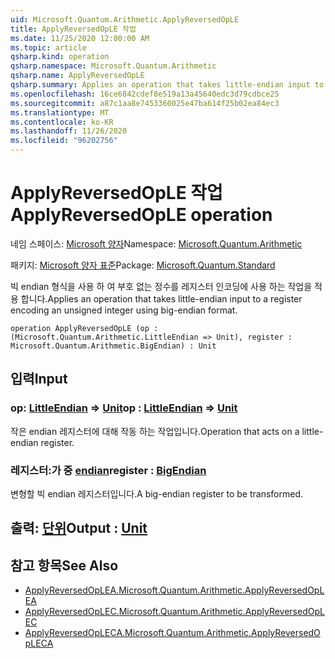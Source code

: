 ```yaml
---
uid: Microsoft.Quantum.Arithmetic.ApplyReversedOpLE
title: ApplyReversedOpLE 작업
ms.date: 11/25/2020 12:00:00 AM
ms.topic: article
qsharp.kind: operation
qsharp.namespace: Microsoft.Quantum.Arithmetic
qsharp.name: ApplyReversedOpLE
qsharp.summary: Applies an operation that takes little-endian input to a register encoding an unsigned integer using big-endian format.
ms.openlocfilehash: 16ce6842cdef8e519a13a45640edc3d79cdbce25
ms.sourcegitcommit: a87c1aa8e7453360025e47ba614f25b02ea84ec3
ms.translationtype: MT
ms.contentlocale: ko-KR
ms.lasthandoff: 11/26/2020
ms.locfileid: "96202756"
---
```

# <a name="applyreversedople-operation"></a><span data-ttu-id="42ac9-102">ApplyReversedOpLE 작업</span><span class="sxs-lookup"><span data-stu-id="42ac9-102">ApplyReversedOpLE operation</span></span>

<span data-ttu-id="42ac9-103">네임 스페이스: [Microsoft 양자](xref:Microsoft.Quantum.Arithmetic)</span><span class="sxs-lookup"><span data-stu-id="42ac9-103">Namespace: [Microsoft.Quantum.Arithmetic](xref:Microsoft.Quantum.Arithmetic)</span></span>

<span data-ttu-id="42ac9-104">패키지: [Microsoft 양자 표준](https://nuget.org/packages/Microsoft.Quantum.Standard)</span><span class="sxs-lookup"><span data-stu-id="42ac9-104">Package: [Microsoft.Quantum.Standard](https://nuget.org/packages/Microsoft.Quantum.Standard)</span></span>


<span data-ttu-id="42ac9-105">빅 endian 형식을 사용 하 여 부호 없는 정수를 레지스터 인코딩에 사용 하는 작업을 적용 합니다.</span><span class="sxs-lookup"><span data-stu-id="42ac9-105">Applies an operation that takes little-endian input to a register encoding an unsigned integer using big-endian format.</span></span>

```qsharp
operation ApplyReversedOpLE (op : (Microsoft.Quantum.Arithmetic.LittleEndian => Unit), register : Microsoft.Quantum.Arithmetic.BigEndian) : Unit
```


## <a name="input"></a><span data-ttu-id="42ac9-106">입력</span><span class="sxs-lookup"><span data-stu-id="42ac9-106">Input</span></span>

### <a name="op--littleendian--unit"></a><span data-ttu-id="42ac9-107">op: [LittleEndian](xref:Microsoft.Quantum.Arithmetic.LittleEndian) => [Unit](xref:microsoft.quantum.lang-ref.unit)</span><span class="sxs-lookup"><span data-stu-id="42ac9-107">op : [LittleEndian](xref:Microsoft.Quantum.Arithmetic.LittleEndian) => [Unit](xref:microsoft.quantum.lang-ref.unit)</span></span> 

<span data-ttu-id="42ac9-108">작은 endian 레지스터에 대해 작동 하는 작업입니다.</span><span class="sxs-lookup"><span data-stu-id="42ac9-108">Operation that acts on a little-endian register.</span></span>


### <a name="register--bigendian"></a><span data-ttu-id="42ac9-109">레지스터:가 중 [endian](xref:Microsoft.Quantum.Arithmetic.BigEndian)</span><span class="sxs-lookup"><span data-stu-id="42ac9-109">register : [BigEndian](xref:Microsoft.Quantum.Arithmetic.BigEndian)</span></span>

<span data-ttu-id="42ac9-110">변형할 빅 endian 레지스터입니다.</span><span class="sxs-lookup"><span data-stu-id="42ac9-110">A big-endian register to be transformed.</span></span>



## <a name="output--unit"></a><span data-ttu-id="42ac9-111">출력: [단위](xref:microsoft.quantum.lang-ref.unit)</span><span class="sxs-lookup"><span data-stu-id="42ac9-111">Output : [Unit](xref:microsoft.quantum.lang-ref.unit)</span></span>



## <a name="see-also"></a><span data-ttu-id="42ac9-112">참고 항목</span><span class="sxs-lookup"><span data-stu-id="42ac9-112">See Also</span></span>

- [<span data-ttu-id="42ac9-113">ApplyReversedOpLEA.</span><span class="sxs-lookup"><span data-stu-id="42ac9-113">Microsoft.Quantum.Arithmetic.ApplyReversedOpLEA</span></span>](xref:Microsoft.Quantum.Arithmetic.ApplyReversedOpLEA)
- [<span data-ttu-id="42ac9-114">ApplyReversedOpLEC.</span><span class="sxs-lookup"><span data-stu-id="42ac9-114">Microsoft.Quantum.Arithmetic.ApplyReversedOpLEC</span></span>](xref:Microsoft.Quantum.Arithmetic.ApplyReversedOpLEC)
- [<span data-ttu-id="42ac9-115">ApplyReversedOpLECA.</span><span class="sxs-lookup"><span data-stu-id="42ac9-115">Microsoft.Quantum.Arithmetic.ApplyReversedOpLECA</span></span>](xref:Microsoft.Quantum.Arithmetic.ApplyReversedOpLECA)